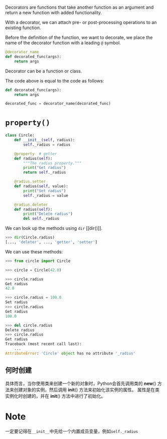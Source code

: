 Decorators are functions that take another function as an argument and return a new function with added functionality.

With a decorator, we can attach pre- or post-processing operations to an existing function.

Before the definition of the function, we want to decorate, we place the name of the decorator function with a leading `@` symbol.

```Python
@decorator_name
def decorated_func(args):
	return args
```

Decorator can be a function or class.

The code above is equal to the code as follows:

```Python
def decorated_func(args):
	return args

decorated_func = decorator_name(decorated_func)
```

# `property()`

```Python
class Circle:
    def __init__(self, radius):
        self._radius = radius

    @property  # getter
    def radius(self):
        """The radius property."""
        print("Get radius")
        return self._radius

    @radius.setter
    def radius(self, value):
        print("Set radius")
        self._radius = value

    @radius.deleter
    def radius(self):
        print("Delete radius")
        del self._radius

```

We can look up the methods using `dir` [[dir()]].
```Python
>>> dir(Circle.radius)
[..., 'deleter', ..., 'getter', 'setter']
```

We can use these methods:

```Python
>>> from circle import Circle

>>> circle = Circle(42.0)

>>> circle.radius
Get radius
42.0

>>> circle.radius = 100.0
Set radius
>>> circle.radius
Get radius
100.0

>>> del circle.radius
Delete radius
>>> circle.radius
Get radius
Traceback (most recent call last):
    ...
AttributeError: 'Circle' object has no attribute '_radius'
```
## 何时创建
具体而言，当你使用类来创建一个新的对象时，Python会首先调用类的 __new__() 方法来创建对象的实例，然后调用 __init__() 方法来初始化该实例的属性。
属性是在类实例化时创建的，并在 __init__() 方法中进行了初始化。
# Note
一定要记得在`__init__`中先给一个内置成员变量，例如`self._radius`
